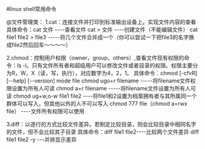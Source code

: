 #linux shell常用命令

@文件管理类：
1.cat：连接文件并打印到标准输出设备上。实现文件内容的查看
具体命令：cat 文件     ----查看文件
	  cat > 文件   ----创建文件（不能编辑文件）
	  cat file1 file2 > file3 -----将几个文件合并成一个（你可以尝试一下把file3的名字换成file2然后回车～～～～）

2.chmod：控制用户权限（owner，group，others）,查看文件现有权限的命令：ls -l。只有文件所有者和超级用户可以修改文件或者目录的权限。权限主要分为R，W，X（读，写，执行），对应数字为4，2，1。
具体命令：chmod [-cfvR] [--help] [--version] mode file
          chmod ugo+r filename -----将filename文件权限设置为所有人可读
	  chmod a+r filename -----将filename文件设置为所有人可读
	  chmod ug+w,o-w file1 file2 ----将file1和2设置为档案拥有者与其所属同一个群体可以写入，但其他以外的人不可以写入
	  chmod 777 file（chmod a=rwx file） ----文件所有权限可以使用

3.diff：以逐行的方式比较文件差异。若制定比较目录，则会比较目录中相同名字的文件，但不会比较其子目录
具体命令：diff file1 file2----比较两个文件差异
	  diff file1 file2 -y ---并排显示差异



